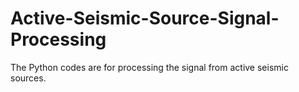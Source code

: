 # Active-Seismic-Source-Signal-Processing
The Python codes are for processing the signal from active seismic sources. 
